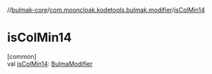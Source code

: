 //[bulmak-core](../../index.md)/[com.mooncloak.kodetools.bulmak.modifier](index.md)/[isColMin14](is-col-min14.md)

# isColMin14

[common]\
val [isColMin14](is-col-min14.md): [BulmaModifier](-bulma-modifier/index.md)
